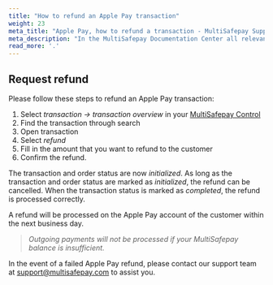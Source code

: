 ```yaml
---
title: "How to refund an Apple Pay transaction"
weight: 23
meta_title: "Apple Pay, how to refund a transaction - MultiSafepay Support"
meta_description: "In the MultiSafepay Documentation Center all relevant information regarding our Plugins and API. As well as Support pages for Payment Method, Tools and General Questions. You can also find the contact details of our Support Team and Integration Team."
read_more: '.'
---
```


## Request refund

Please follow these steps to refund an Apple Pay transaction:

1. Select _transaction -> transaction overview_ in your [MultiSafepay Control](https://merchant.multisafepay.com/)
2. Find the transaction through search
3. Open transaction
4. Select _refund_
5. Fill in the amount that you want to refund to the customer 
6. Confirm the refund.

The transaction and order status are now _initialized_. As long as the transaction and order status are marked as _initialized_, the refund can be cancelled. When the transaction status is marked as _completed_, the refund is processed correctly.

A refund will be processed on the Apple Pay account of the customer within the next business day. 

>_Outgoing payments will not be processed if your MultiSafepay balance is insufficient._

In the event of a failed Apple Pay refund, please contact our support team at <support@multisafepay.com> to assist you.